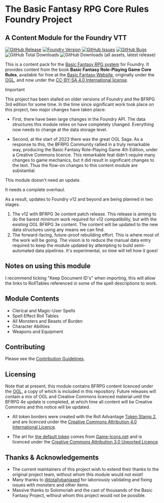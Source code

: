 # The Basic Fantasy RPG Core Rules Foundry Project

## A Content Module for the Foundry VTT

[![GitHub Release](https://img.shields.io/github/v/release/DC23/basicfantasyrpg-corerules-en?label=Release&color=blue&logo=GitHub)](https://github.com/DC23/basicfantasyrpg-corerules-en/releases/latest)
[![Foundry Version](https://img.shields.io/badge/Foundry-v9_--_v12+-orange?logo=foundry-virtual-tabletop)](https://foundryvtt.com/)
[![GitHub Issues](https://img.shields.io/github/issues-raw/DC23/basicfantasyrpg-corerules-en?label=Tasks&logo=GitHub)](https://github.com/DC23/basicfantasyrpg-corerules-en/issues)
[![GitHub Bugs](https://img.shields.io/github/issues-raw/DC23/basicfantasyrpg-corerules-en/bug?logo=GitHub&label=Bugs&color=red)](https://github.com/DC23/basicfantasyrpg-corerules-en/issues?q=is%3Aopen+is%3Aissue+label%3Abug)
![GitHub Total Downloads](https://img.shields.io/github/downloads/DC23/basicfantasyrpg-corerules-en/total?logo=GitHub&label=Downloads)
![GitHub Downloads (all assets, latest release)](https://img.shields.io/github/downloads/DC23/basicfantasyrpg-corerules-en/latest/total?logo=GitHub&label=Downloads%3A%20Latest)

This is a content pack for the [Basic Fantasy RPG system](https://www.github.com/orffen/basicfantasyrpg) for Foundry. It provides content from the book **Basic Fantasy Role-Playing Game Core Rules**, available for free at the [Basic Fantasy Website](https://www.basicfantasy.org/), originally under the [OGL](./LICENSE), and now under the [CC-BY-SA 4.0 International license](https://creativecommons.org/licenses/by-sa/4.0/deed.en).

> [!IMPORTANT]  
> This project has been stalled on older versions of Foundry and the BFRPG 3rd edition for some time.
> In the time since significant work took place on this project, two major changes have taken place:
>
> - First, there have been large changes in the Foundry API. The data structures this module relies on have completely changed. Everything now needs to change at the data storage level.
>
> - Second, at the start of 2023 there was the great OGL Saga. As a response to this, the BFRPG Community rallied
> in a truly remarkable way, producing the Basic Fantasy Role-Playing Game 4th Edition, under a Creative Commons
> licence. This remarkable feat didn't require many changes to game mechanics, but it did result in significant
> changes to the text. Thus the flow-on changes to this content module are substantial.
>
> This module doesn't need an update.
>
> It needs a complete overhaul.
>
> As a result, updates to Foundry v12 and beyond are being planned in two stages.
>
> 1. The v12 with BFRPG 3e content patch release. This release is aiming to do the barest minimum work required for v12 compatibility, but with the existing OGL BFRPG 3e content. The content will be updated to the new data structures using any means we can find.
> 2. The forward-facing, future-proof rebuilding effort. This is where most of the work will be going. The vision is to reduce the manual data entry required to keep the module updated by attempting to build semi-automated data pipelines. It's experimental, so time will tell how it goes!

## Notes on using this module

I recommend ticking "Keep Document ID's" when importing, this will allow the links to RollTables referenced in some of the spell descriptions to work.

## Module Contents

- Clerical and Magic-User Spells
- Spell Effect Roll Tables
- All Monsters and Beasts of Burden
- Character Abilities
- Weapons and Equipment

## Contributing

Please see the [Contribution Guidelines](./CONTRIBUTING.md).

## Licensing

Note that at present, this module contains BFRPG content licenced under the [OGL](./LICENSE), a copy of which is included in this repository. Future releases will contain a mix of OGL and Creative Commons licenced material until the
BFRPG 4e update is completed, at which time all content will be Creative Commons and this notice will be updated.

- All token borders were created with the Roll Advantage [Token Stamp 2](https://rolladvantage.com/tokenstamp/), and are licenced under the [Creative Commons Attribution 4.0 International Licence](https://creativecommons.org/licenses/by/4.0/).

- The art for [the default token](./assets/tokens-monsters/token_default.png) comes from [Game-Icons.net](https://game-icons.net/1x1/lorc/cowled.html) and is licenced under the [Creative Commons Attribution 3.0 Unported Licence](http://creativecommons.org/licenses/by/3.0/).

## Thanks & Acknowledgements

- The current maintainers of this project wish to extend their thanks to the original project team, without whom this module would not exist!
- Many thanks to [@totallybanjaxed](https://github.com/totallybanjaxed) for laboriously validating and fixing issues with monsters and other items.
- Massive thanks to Solomoriah and the cast of thousands of the Basic Fantasy Project, without whom this project would not be possible.
